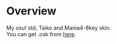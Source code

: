 # Overview

My osu! std, Taiko and Mania4-8key skin.  
You can get .osk from [here](https://github.com/kurashina52/--Dare841/releases).
